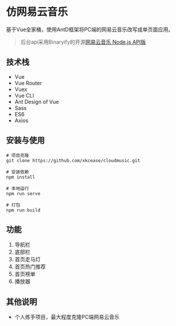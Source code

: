# 仿网易云音乐

基于Vue全家桶，使用AntD框架将PC端的网易云音乐改写成单页面应用。
> 后台api采用Binaryify的开源[网易云音乐 Node.js API版](https://github.com/Binaryify/NeteaseCloudMusicApi)

## 技术栈
- Vue 
- Vue Router
- Vuex 
- Vue CLI
- Ant Design of Vue 
- Sass 
- ES6
- Axios

## 安装与使用
```shell
# 项目克隆
git clone https://github.com/xkcease/cloudmusic.git

# 安装依赖
npm install

# 本地运行
npm run serve 	

# 打包
npm run build		
```

## 功能
1. 导航栏
2. 底部栏
3. 首页走马灯
4. 首页热门推荐
5. 首页榜单
6. 播放器

## 其他说明
- 个人练手项目，最大程度克隆PC端网易云音乐
